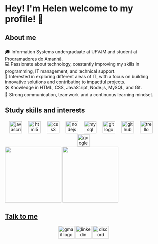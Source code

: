 <h1 align="left">Hey! I'm Helen welcome to my profile! 👋</h1>

###

<p align="left"></p>

###

<h2 align="left">About me</h2>

###

<p align="left">🎓 Information Systems undergraduate at UFVJM and student at Programadores do Amanhã.<br>💻 Passionate about technology, constantly improving my skills in programming, IT management, and technical support.<br>🚀 Interested in exploring different areas of IT, with a focus on building innovative solutions and contributing to impactful projects.<br>🛠️ Knowledge in HTML, CSS, JavaScript, Node.js, MySQL, and Git.<br>🤝 Strong communication, teamwork, and a continuous learning mindset.</p>

###

<h2 align="left">Study skills and interests</h2>

###

<div align="center">
  <img src="https://cdn.jsdelivr.net/gh/devicons/devicon/icons/javascript/javascript-original.svg" height="40" alt="javascript logo"  />
  <img width="12" />
  <img src="https://cdn.jsdelivr.net/gh/devicons/devicon/icons/html5/html5-original.svg" height="40" alt="html5 logo"  />
  <img width="12" />
  <img src="https://cdn.jsdelivr.net/gh/devicons/devicon/icons/css3/css3-original.svg" height="40" alt="css3 logo"  />
  <img width="12" />
  <img src="https://cdn.jsdelivr.net/gh/devicons/devicon/icons/nodejs/nodejs-original.svg" height="40" alt="nodejs logo"  />
  <img width="12" />
  <img src="https://cdn.jsdelivr.net/gh/devicons/devicon/icons/mysql/mysql-original.svg" height="40" alt="mysql logo"  />
  <img width="12" />
  <img src="https://cdn.jsdelivr.net/gh/devicons/devicon/icons/git/git-original.svg" height="40" alt="git logo"  />
  <img width="12" />
  <img src="https://cdn.jsdelivr.net/gh/devicons/devicon/icons/github/github-original.svg" height="40" alt="github logo"  />
  <img width="12" />
  <img src="https://cdn.jsdelivr.net/gh/devicons/devicon/icons/trello/trello-plain.svg" height="40" alt="trello logo"  />
  <img width="12" />
  <img src="https://cdn.jsdelivr.net/gh/devicons/devicon/icons/google/google-original.svg" height="40" alt="google logo"  />
</div>

 <div>
   <a href="https://github.com/Helen157">
   <img height="180em" src="https://github-readme-stats.vercel.app/api?username=Helen157&show_icons=true&theme=tokyonight&include_all_commits=true&count_private=true"/>
   <img height="180em" src="https://github-readme-stats.vercel.app/api/top-langs/?username=Helen157&layout=compact&langs_count=6&theme=tokyonight"/>
</div>

<h2 align="left">Talk to me</h2>

<div align="center">
  <a href = "mailto:helengg2021@gmail.com"><img src="https://raw.githubusercontent.com/maurodesouza/profile-readme-generator/master/src/assets/icons/social/gmail/default.svg" width="52" height="40" alt="gmail logo"  />
  <a href="https://www.linkedin.com/in/helen-gonçalves2023" target="_blank"><img src="https://raw.githubusercontent.com/maurodesouza/profile-readme-generator/master/src/assets/icons/social/linkedin/default.svg" width="52" height="40" alt="linkedin logo"  />
 <a href="https://discord.com/channels/@helen.gg" target="_blank"><img src="https://raw.githubusercontent.com/maurodesouza/profile-readme-generator/master/src/assets/icons/social/discord/default.svg" width="52" height="40" alt="discord logo"  />
</div>

###
